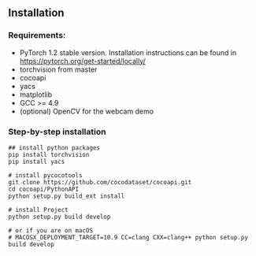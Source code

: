 ## Installation

### Requirements:
- PyTorch 1.2 stable version. Installation instructions can be found in https://pytorch.org/get-started/locally/
- torchvision from master
- cocoapi
- yacs
- matplotlib
- GCC >= 4.9
- (optional) OpenCV for the webcam demo


### Step-by-step installation

```
## install python packages
pip install torchvision
pip install yacs

# install pycocotools
git clone https://github.com/cocodataset/cocoapi.git
cd cocoapi/PythonAPI
python setup.py build_ext install

# install Project
python setup.py build develop

# or if you are on macOS
# MACOSX_DEPLOYMENT_TARGET=10.9 CC=clang CXX=clang++ python setup.py build develop
```
